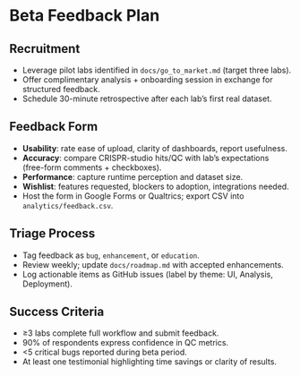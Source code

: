 # Beta Feedback Plan

## Recruitment
- Leverage pilot labs identified in `docs/go_to_market.md` (target three labs).
- Offer complimentary analysis + onboarding session in exchange for structured feedback.
- Schedule 30-minute retrospective after each lab’s first real dataset.

## Feedback Form
- **Usability**: rate ease of upload, clarity of dashboards, report usefulness.
- **Accuracy**: compare CRISPR-studio hits/QC with lab’s expectations (free-form comments + checkboxes).
- **Performance**: capture runtime perception and dataset size.
- **Wishlist**: features requested, blockers to adoption, integrations needed.
- Host the form in Google Forms or Qualtrics; export CSV into `analytics/feedback.csv`.

## Triage Process
- Tag feedback as `bug`, `enhancement`, or `education`.
- Review weekly; update `docs/roadmap.md` with accepted enhancements.
- Log actionable items as GitHub issues (label by theme: UI, Analysis, Deployment).

## Success Criteria
- ≥3 labs complete full workflow and submit feedback.
- 90% of respondents express confidence in QC metrics.
- <5 critical bugs reported during beta period.
- At least one testimonial highlighting time savings or clarity of results.
